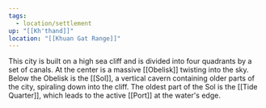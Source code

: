 ```yaml
---
tags:
  - location/settlement
up: "[[Kh'thand]]"
location: "[[Khuan Gat Range]]"
---
```

This city is built on a high sea cliff and is divided into four quadrants by a set of canals. At the center is a massive [[Obelisk]] twisting into the sky. Below the Obelisk is the [[Sol]], a vertical cavern containing older parts of the city, spiraling down into the cliff. The oldest part of the Sol is the [[Tide Quarter]], which leads to the active [[Port]] at the water's edge. 
